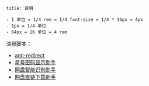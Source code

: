  ```ad-info
title: 说明

- 1 单位 = 1/4 rem = 1/4 font-size = 1/4 * 16px = 4px
- 1px = 1/4 单位
- 64px = 16 单位 = 4 rem
```
油猴脚本：
- [anti-redirect](https://greasyfork.org/zh-CN/scripts/11915-anti-redirect)
- [星号密码显示助手](https://greasyfork.org/zh-CN/scripts/436454-%E6%98%9F%E5%8F%B7%E5%AF%86%E7%A0%81%E6%98%BE%E7%A4%BA%E5%8A%A9%E6%89%8B)
- [网盘智能识别助手](https://greasyfork.org/zh-CN/scripts/422960-%E7%BD%91%E7%9B%98%E6%99%BA%E8%83%BD%E8%AF%86%E5%88%AB%E5%8A%A9%E6%89%8B)
- [网盘直链下载助手](https://greasyfork.org/zh-CN/scripts/449291-%E6%94%B9-%E7%BD%91%E7%9B%98%E7%9B%B4%E9%93%BE%E4%B8%8B%E8%BD%BD%E5%8A%A9%E6%89%8B)
